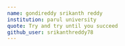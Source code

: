 ```yaml
---
name: gondireddy srikanth reddy
institution: parul university
quote: Try and try until you succeed
github_user: srikanthreddy78
---
```

